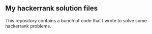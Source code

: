## My hackerrank solution files

This repository contains a bunch of code that I wrote to solve some hackerrank problems.
